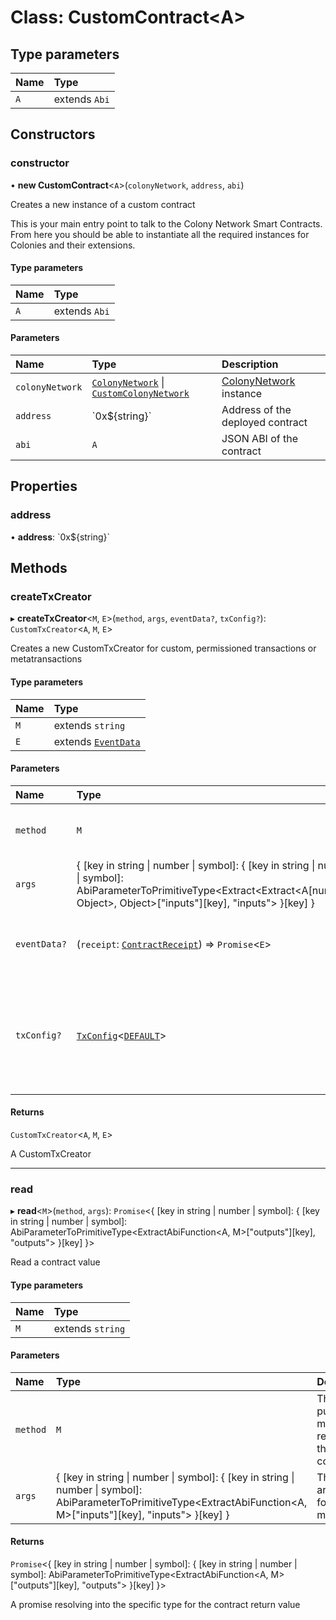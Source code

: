 # Class: CustomContract<A\>

## Type parameters

| Name | Type |
| :------ | :------ |
| `A` | extends `Abi` |

## Constructors

### constructor

• **new CustomContract**<`A`\>(`colonyNetwork`, `address`, `abi`)

Creates a new instance of a custom contract

This is your main entry point to talk to the Colony Network Smart Contracts.
From here you should be able to instantiate all the required instances for Colonies and their extensions.

#### Type parameters

| Name | Type |
| :------ | :------ |
| `A` | extends `Abi` |

#### Parameters

| Name | Type | Description |
| :------ | :------ | :------ |
| `colonyNetwork` | [`ColonyNetwork`](ColonyNetwork.md) \| [`CustomColonyNetwork`](CustomColonyNetwork.md) | [ColonyNetwork](ColonyNetwork.md) instance |
| `address` | \`0x${string}\` | Address of the deployed contract |
| `abi` | `A` | JSON ABI of the contract |

## Properties

### address

• **address**: \`0x${string}\`

## Methods

### createTxCreator

▸ **createTxCreator**<`M`, `E`\>(`method`, `args`, `eventData?`, `txConfig?`): `CustomTxCreator`<`A`, `M`, `E`\>

Creates a new CustomTxCreator for custom, permissioned transactions or metatransactions

#### Type parameters

| Name | Type |
| :------ | :------ |
| `M` | extends `string` |
| `E` | extends [`EventData`](../interfaces/EventData.md) |

#### Parameters

| Name | Type | Description |
| :------ | :------ | :------ |
| `method` | `M` | The transaction method to execute on the contract |
| `args` | { [key in string \| number \| symbol]: { [key in string \| number \| symbol]: AbiParameterToPrimitiveType<Extract<Extract<A[number], Object\>, Object\>["inputs"][key], "inputs"\> }[key] } | The arguments for the method |
| `eventData?` | (`receipt`: [`ContractReceipt`](../interfaces/ContractReceipt.md)) => `Promise`<`E`\> | A function that extracts the relevant event data from the [ContractReceipt](../interfaces/ContractReceipt.md) |
| `txConfig?` | [`TxConfig`](../interfaces/TxConfig.md)<[`DEFAULT`](../enums/MetadataType.md#default)\> | More configuration options, like [MetadataType](../enums/MetadataType.md) if the event contains metadata or if methods are unsupported |

#### Returns

`CustomTxCreator`<`A`, `M`, `E`\>

A CustomTxCreator

___

### read

▸ **read**<`M`\>(`method`, `args`): `Promise`<{ [key in string \| number \| symbol]: { [key in string \| number \| symbol]: AbiParameterToPrimitiveType<ExtractAbiFunction<A, M\>["outputs"][key], "outputs"\> }[key] }\>

Read a contract value

#### Type parameters

| Name | Type |
| :------ | :------ |
| `M` | extends `string` |

#### Parameters

| Name | Type | Description |
| :------ | :------ | :------ |
| `method` | `M` | The pure/view method to read from the contract |
| `args` | { [key in string \| number \| symbol]: { [key in string \| number \| symbol]: AbiParameterToPrimitiveType<ExtractAbiFunction<A, M\>["inputs"][key], "inputs"\> }[key] } | The arguments for the method |

#### Returns

`Promise`<{ [key in string \| number \| symbol]: { [key in string \| number \| symbol]: AbiParameterToPrimitiveType<ExtractAbiFunction<A, M\>["outputs"][key], "outputs"\> }[key] }\>

A promise resolving into the specific type for the contract return value
